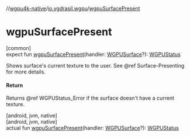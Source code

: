 //[wgpu4k-native](../../index.md)/[io.ygdrasil.wgpu](index.md)/[wgpuSurfacePresent](wgpu-surface-present.md)

# wgpuSurfacePresent

[common]\
expect fun [wgpuSurfacePresent](wgpu-surface-present.md)(handler: [WGPUSurface](-w-g-p-u-surface/index.md)?): [WGPUStatus](-w-g-p-u-status/index.md)

Shows surface's current texture to the user. See @ref Surface-Presenting for more details.

#### Return

Returns @ref WGPUStatus_Error if the surface doesn't have a current texture.

[android, jvm, native]\
[android, jvm, native]\
actual fun [wgpuSurfacePresent](wgpu-surface-present.md)(handler: [WGPUSurface](-w-g-p-u-surface/index.md)?): [WGPUStatus](-w-g-p-u-status/index.md)